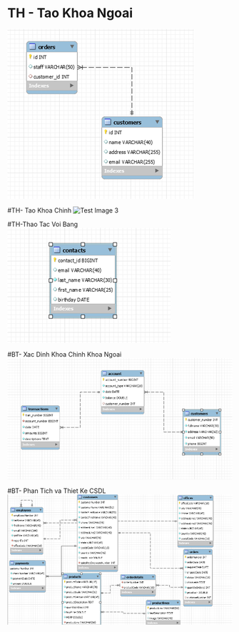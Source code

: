 
# TH - Tao Khoa Ngoai
![Test Image 3](ThietKeVaTaoCSDL/TH-TaoKhoaNgoai/Diagram.PNG)

#TH- Tao Khoa Chinh
![Test Image 3](ThietKeVaTaoCSDL/TH-TaoKhoaChinhi/Diagram.PNG)

#TH-Thao Tac Voi Bang
![Test Image 3](ThietKeVaTaoCSDL/TH-ThaoTacVoiBang/Diagram.PNG)

#BT- Xac Dinh Khoa Chinh Khoa Ngoai
![Test Image 3](ThietKeVaTaoCSDL/BT-XacDinhKhoaChinhKhoaNgoai/Diagram.PNG)

#BT- Phan Tich va Thiet Ke CSDL
![Test Image 3](ThietKeVaTaoCSDL/BT-PhanTichvaThietKeCSDL/Diagram.PNG)